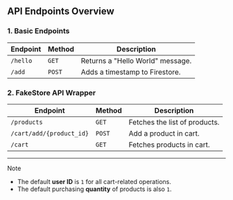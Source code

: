 ## API Endpoints Overview  

### 1. Basic Endpoints  
| **Endpoint**                 | **Method**   | **Description**                    |  
|------------------------------|--------------|------------------------------------|  
| `/hello`                     | `GET`        | Returns a "Hello World" message.   |  
| `/add`                       | `POST`       | Adds a timestamp to Firestore.     |  

### 2. FakeStore API Wrapper  
| **Endpoint**                 | **Method**   | **Description**                    |  
|------------------------------|--------------|------------------------------------|  
| `/products`                  | `GET`        | Fetches the list of products.      |  
| `/cart/add/{product_id}`     | `POST`       | Add a product in cart.             |  
| `/cart`                      | `GET`        | Fetches products in cart.          |  

---

> [!NOTE]
> - The default **user ID** is `1` for all cart-related operations.  
> - The default purchasing **quantity** of products is also `1`.